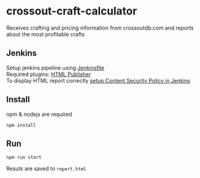 # crossout-craft-calculator
Receives crafting and pricing information from crossoutdb.com and reports about the most profitable crafts

## Jenkins
Setup jenkins pipeline using [Jenkinsfile](Jenkinsfile)  
Required plugins: [HTML Publisher](https://plugins.jenkins.io/htmlpublisher/)  
To display HTML report correctly [setup Content Security Policy in Jenkins](https://stackoverflow.com/questions/35783964/jenkins-html-publisher-plugin-no-css-is-displayed-when-report-is-viewed-in-j)

## Install
npm & nodejs are required
```
npm install
```

## Run
```
npm run start
```
Resuts are saved to `report.html`
